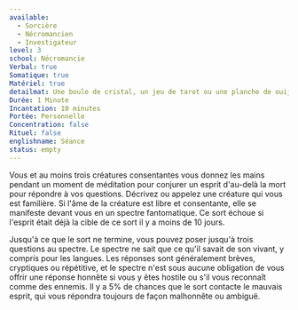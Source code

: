 ```yaml
---
available:
  - Sorcière
  - Nécromancien
  - Investigateur
level: 3
school: Nécromancie
Verbal: true
Somatique: true
Matériel: true
detailmat: Une boule de cristal, un jeu de tarot ou une planche de ouija
Durée: 1 Minute
Incantation: 10 minutes
Portée: Personnelle
Concentration: false
Rituel: false
englishname: Séance
status: empty
---
```

Vous et au moins trois créatures consentantes vous donnez les mains pendant un moment de méditation pour conjurer un esprit d'au-delà la mort pour répondre à vos questions. Décrivez ou appelez une créature qui vous est familière. Si l'âme de la créature est libre et consentante, elle se manifeste devant vous en un spectre fantomatique. Ce sort échoue si l'esprit était déjà la cible de ce sort il y a moins de 10 jours.

Jusqu'à ce que le sort ne termine, vous pouvez poser jusqu'à trois questions au spectre. Le spectre ne sait que ce qu'il savait de son vivant, y compris pour les langues. Les réponses sont généralement brèves, cryptiques ou répétitive, et le spectre n'est sous aucune obligation de vous offrir une réponse honnête si vous y êtes hostile ou s'il vous reconnaît comme des ennemis. Il y a 5% de chances que le sort contacte le mauvais esprit, qui vous répondra toujours de façon malhonnête ou ambiguë. 
